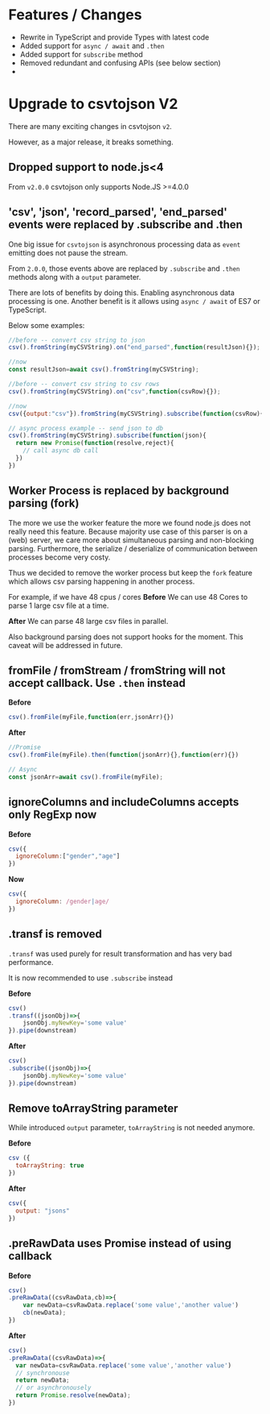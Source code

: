 # Features / Changes

* Rewrite in TypeScript and provide Types with latest code
* Added support for `async / await` and `.then`
* Added support for `subscribe` method
* Removed redundant and confusing APIs (see below section)
* 


# Upgrade to csvtojson V2

There are many exciting changes in csvtojson `v2`. 

However, as a major release, it breaks something. 

## Dropped support to node.js<4

From `v2.0.0` csvtojson only supports Node.JS >=4.0.0



## 'csv', 'json', 'record_parsed', 'end_parsed' events were replaced by .subscribe and .then

One big issue for `csvtojson` is asynchronous processing data as `event` emitting does not pause the stream.

From `2.0.0`, those events above are replaced by `.subscribe` and `.then` methods along with a `output` parameter.

There are lots of benefits by doing this. Enabling asynchronous data processing is one. Another benefit is it allows using `async / await` of ES7 or TypeScript.

Below some examples:

```js
//before -- convert csv string to json
csv().fromString(myCSVString).on("end_parsed",function(resultJson){});

//now
const resultJson=await csv().fromString(myCSVString);

//before -- convert csv string to csv rows
csv().fromString(myCSVString).on("csv",function(csvRow){});

//now
csv({output:"csv"}).fromString(myCSVString).subscribe(function(csvRow){});

// async process example -- send json to db 
csv().fromString(myCSVString).subscribe(function(json){
  return new Promise(function(resolve,reject){
    // call async db call
  })
})

```


## Worker Process is replaced by background parsing (fork)

The more we use the worker feature the more we found node.js does not really need this feature. Because majority use case of this parser is on a (web) server, we care more about simultaneous parsing and non-blocking parsing. Furthermore, the serialize  / deserialize of communication between processes become very costy.

Thus we decided to remove the worker process but keep the `fork` feature which allows csv parsing happening in another process.

For example, if we have 48 cpus / cores
**Before**
We can use 48 Cores to parse 1 large csv file at a time.

**After**
We can parse 48 large csv files in parallel.

Also background parsing does not support hooks for the moment. This caveat will be addressed in future.

## fromFile / fromStream / fromString will not accept callback. Use `.then` instead


**Before**

```js
csv().fromFile(myFile,function(err,jsonArr){})
```

**After**

```js
//Promise
csv().fromFile(myFile).then(function(jsonArr){},function(err){})

// Async 
const jsonArr=await csv().fromFile(myFile);
```

## ignoreColumns and includeColumns accepts only RegExp now

**Before**

```js
csv({
  ignoreColumn:["gender","age"]
})
```

**Now**

```js
csv({
  ignoreColumn: /gender|age/
})
```

## .transf is removed 

`.transf` was used purely for result transformation and has very bad performance.

It is now recommended to use `.subscribe` instead

**Before**
```js
csv()
.transf((jsonObj)=>{
	jsonObj.myNewKey='some value'
}).pipe(downstream)
```

**After**
```js
csv()
.subscribe((jsonObj)=>{
	jsonObj.myNewKey='some value'
}).pipe(downstream)
```

## Remove toArrayString parameter

While introduced `output` parameter, `toArrayString` is not needed anymore.

**Before**

```js
csv ({
  toArrayString: true
})
```

**After**

```js
csv({
  output: "jsons"
})
```

## .preRawData uses Promise instead of using callback
**Before**

```js
csv()
.preRawData((csvRawData,cb)=>{
	var newData=csvRawData.replace('some value','another value')
	cb(newData);
})
```

**After**

```js
csv()
.preRawData((csvRawData)=>{
  var newData=csvRawData.replace('some value','another value')
  // synchronouse
  return newData;
  // or asynchronousely
  return Promise.resolve(newData);
})
```
